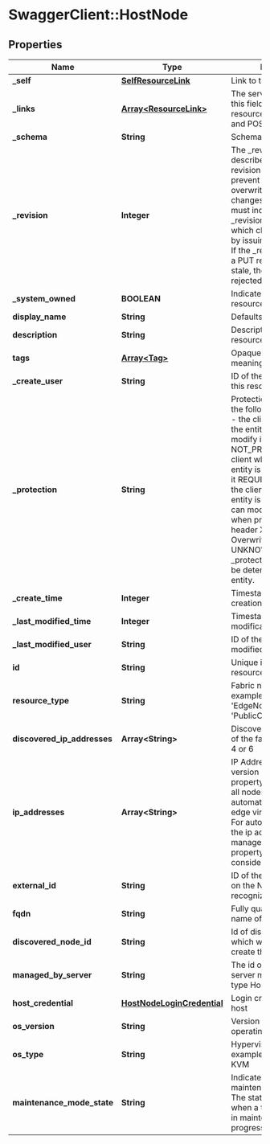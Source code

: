 # SwaggerClient::HostNode

## Properties
Name | Type | Description | Notes
------------ | ------------- | ------------- | -------------
**_self** | [**SelfResourceLink**](SelfResourceLink.md) | Link to this resource | [optional] 
**_links** | [**Array&lt;ResourceLink&gt;**](ResourceLink.md) | The server will populate this field when returing the resource. Ignored on PUT and POST. | [optional] 
**_schema** | **String** | Schema for this resource | [optional] 
**_revision** | **Integer** | The _revision property describes the current revision of the resource. To prevent clients from overwriting each other&#39;s changes, PUT operations must include the current _revision of the resource, which clients should obtain by issuing a GET operation. If the _revision provided in a PUT request is missing or stale, the operation will be rejected. | [optional] 
**_system_owned** | **BOOLEAN** | Indicates system owned resource | [optional] 
**display_name** | **String** | Defaults to ID if not set | [optional] 
**description** | **String** | Description of this resource | [optional] 
**tags** | [**Array&lt;Tag&gt;**](Tag.md) | Opaque identifiers meaningful to the API user | [optional] 
**_create_user** | **String** | ID of the user who created this resource | [optional] 
**_protection** | **String** | Protection status is one of the following: PROTECTED - the client who retrieved the entity is not allowed             to modify it. NOT_PROTECTED - the client who retrieved the entity is allowed                 to modify it REQUIRE_OVERRIDE - the client who retrieved the entity is a super                    user and can modify it, but only when providing                    the request header X-Allow-Overwrite&#x3D;true. UNKNOWN - the _protection field could not be determined for this           entity.  | [optional] 
**_create_time** | **Integer** | Timestamp of resource creation | [optional] 
**_last_modified_time** | **Integer** | Timestamp of last modification | [optional] 
**_last_modified_user** | **String** | ID of the user who last modified this resource | [optional] 
**id** | **String** | Unique identifier of this resource | [optional] 
**resource_type** | **String** | Fabric node type, for example &#39;HostNode&#39;, &#39;EdgeNode&#39; or &#39;PublicCloudGatewayNode&#39; | 
**discovered_ip_addresses** | **Array&lt;String&gt;** | Discovered IP Addresses of the fabric node, version 4 or 6 | [optional] 
**ip_addresses** | **Array&lt;String&gt;** | IP Addresses of the Node, version 4 or 6. This property is mandatory for all nodes except for automatic deployment of edge virtual machine node. For automatic deployment, the ip address from management_port_subnets property will be considered.  | [optional] 
**external_id** | **String** | ID of the Node maintained on the Node and used to recognize the Node | [optional] 
**fqdn** | **String** | Fully qualified domain name of the fabric node | [optional] 
**discovered_node_id** | **String** | Id of discovered node which was converted to create this node | [optional] 
**managed_by_server** | **String** | The id of the vCenter server managing the ESXi type HostNode | [optional] 
**host_credential** | [**HostNodeLoginCredential**](HostNodeLoginCredential.md) | Login credentials for the host | [optional] 
**os_version** | **String** | Version of the hypervisor operating system | [optional] 
**os_type** | **String** | Hypervisor type, for example ESXi or RHEL KVM | 
**maintenance_mode_state** | **String** | Indicates host node&#39;s maintenance mode state. The state is ENTERING when a task to put the host in maintenance-mode is in progress.  | [optional] 


